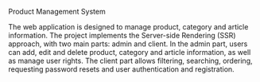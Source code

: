 
Product Management System

The web application is designed to manage product, category and article information. The project
implements the Server-side Rendering (SSR) approach, with two main parts: admin and client. In the admin
part, users can add, edit and delete product, category and article information, as well as manage
user rights. The client part allows filtering, searching, ordering, requesting password resets and user authentication and registration.

